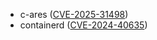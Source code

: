 - c-ares ([CVE-2025-31498](https://www.cve.org/CVERecord?id=CVE-2025-31498))
- containerd ([CVE-2024-40635](https://www.cve.org/CVERecord?id=CVE-2024-40635))
